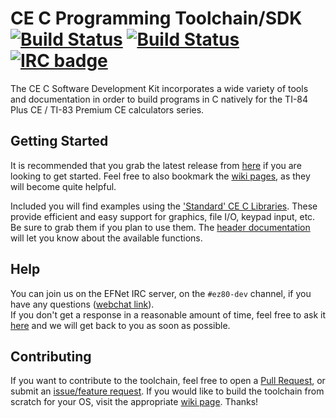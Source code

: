 # CE C Programming Toolchain/SDK   [![Build Status](https://travis-ci.org/CE-Programming/toolchain.svg)](https://travis-ci.org/CE-Programming/toolchain) [![Build Status](https://ci.appveyor.com/api/projects/status/github/CE-Programming/toolchain?branch=master&svg=true)](https://ci.appveyor.com/project/adriweb/toolchain) [![IRC badge](https://img.shields.io/badge/IRC%20channel-%23ez80--dev%20on%20EFNet-blue.svg)](http://chat.efnet.org/irc.cgi?adv=1&nick=ce-dev&chan=%23ez80-dev)

The CE C Software Development Kit incorporates a wide variety of tools and documentation in order to build programs in C natively for the TI-84 Plus CE / TI-83 Premium CE calculators series.

## Getting Started

It is recommended that you grab the latest release from [here](https://github.com/CE-Programming/toolchain/releases/latest) if you are looking to get started. Feel free to also bookmark the [wiki pages](https://github.com/CE-Programming/toolchain/wiki), as they will become quite helpful.

Included you will find examples using the ['Standard' CE C Libraries](https://github.com/CE-Programming/libraries/releases/latest). These provide efficient and easy support for graphics, file I/O, keypad input, etc. Be sure to grab them if you plan to use them. The [header documentation](https://ce-programming.github.io/toolchain/files.html) will let you know about the available functions.

## Help

You can join us on the EFNet IRC server, on the `#ez80-dev` channel, if you have any questions ([webchat link](http://chat.efnet.org:9090/?nick=sdk-user&channels=%23ez80-dev&Login=Login)).  
If you don't get a response in a reasonable amount of time, feel free to ask it [here](https://github.com/CE-Programming/toolchain/issues) and we will get back to you as soon as possible.

## Contributing

If you want to contribute to the toolchain, feel free to open a [Pull Request](https://github.com/CE-Programming/toolchain/pulls), or submit an [issue/feature request](https://github.com/CE-Programming/toolchain/issues). If you would like to build the toolchain from scratch for your OS, visit the appropriate [wiki page](https://github.com/CE-Programming/toolchain/wiki/Building-the-toolchain). Thanks!
